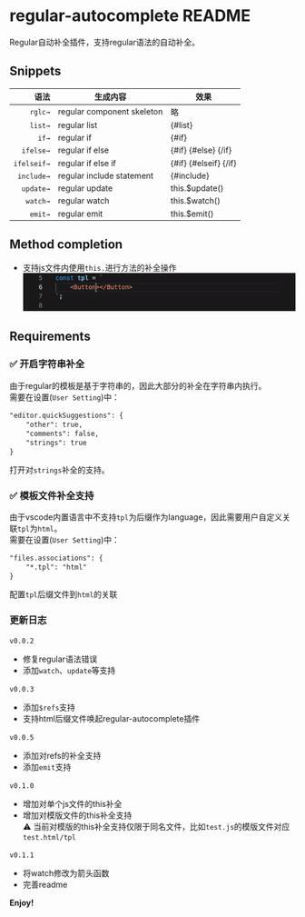 # regular-autocomplete README

Regular自动补全插件，支持regular语法的自动补全。

## Snippets

| 语法  | 生成内容 | 效果 |
| -------: | ------- | ---- |
| `rglc→`   | regular component skeleton | 略 
| `list→`   | regular list | {#list}
| `if→`  | regular if | {#if}
| `ifelse→`  | regular if else | {#if} {#else} {/if}
| `ifelseif→`  | regular if else if | {#if} {#elseif} {/if}
| `include→`  | regular include statement | {#include}
| `update→`  | regular update | this.$update()
| `watch→`  | regular watch | this.$watch()
| `emit→`  | regular emit | this.$emit()

## Method completion
- 支持js文件内使用`this.`进行方法的补全操作
![this补全操作](image/this-completion.gif)

## Requirements

### ✅ 开启字符串补全
由于regular的模板是基于字符串的，因此大部分的补全在字符串内执行。  
需要在设置(`User Setting`)中：
```
"editor.quickSuggestions": {
    "other": true,
    "comments": false,
    "strings": true
}
```
打开对`strings`补全的支持。

### ✅ 模板文件补全支持  
由于vscode内置语言中不支持`tpl`为后缀作为language，因此需要用户自定义关联`tpl`为`html`。  
需要在设置(`User Setting`)中：
```
"files.associations": {
    "*.tpl": "html"
}
```
配置`tpl`后缀文件到`html`的关联

### 更新日志
`v0.0.2`  
- 修复regular语法错误
- 添加`watch`、`update`等支持

`v0.0.3`  
- 添加`$refs`支持
- 支持html后缀文件唤起regular-autocomplete插件

`v0.0.5`  
- 添加对refs的补全支持
- 添加`emit`支持  

`v0.1.0`  
- 增加对单个js文件的this补全
- 增加对模版文件的this补全支持  
⚠️ 当前对模版的this补全支持仅限于同名文件，比如`test.js`的模版文件对应`test.html/tpl`  

`v0.1.1`
- 将watch修改为箭头函数
- 完善readme

**Enjoy!**
